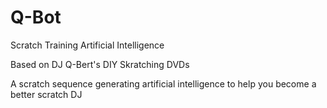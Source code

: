 # Q-Bot
Scratch Training Artificial Intelligence

Based on DJ Q-Bert's DIY Skratching DVDs

A scratch sequence generating artificial intelligence to help you become a better scratch DJ
